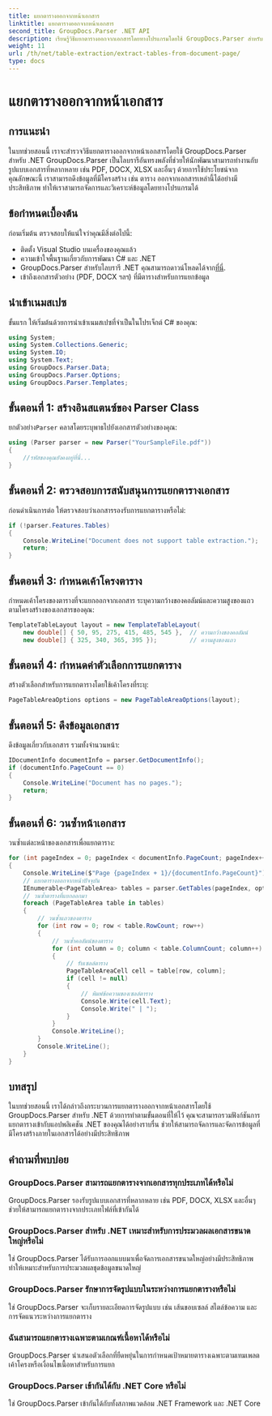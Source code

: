 ```yaml
---
title: แยกตารางออกจากหน้าเอกสาร
linktitle: แยกตารางออกจากหน้าเอกสาร
second_title: GroupDocs.Parser .NET API
description: เรียนรู้วิธีแยกตารางออกจากเอกสารโดยทางโปรแกรมโดยใช้ GroupDocs.Parser สำหรับ .NET บทช่วยสอนที่ครอบคลุมนี้ให้คำแนะนำทีละขั้นตอน
weight: 11
url: /th/net/table-extraction/extract-tables-from-document-page/
type: docs
---
```

# แยกตารางออกจากหน้าเอกสาร

## การแนะนำ
ในบทช่วยสอนนี้ เราจะสำรวจวิธีแยกตารางออกจากหน้าเอกสารโดยใช้ GroupDocs.Parser สำหรับ .NET GroupDocs.Parser เป็นไลบรารีอันทรงพลังที่ช่วยให้นักพัฒนาสามารถทำงานกับรูปแบบเอกสารที่หลากหลาย เช่น PDF, DOCX, XLSX และอื่นๆ ด้วยการใช้ประโยชน์จากคุณลักษณะนี้ เราสามารถดึงข้อมูลที่มีโครงสร้าง เช่น ตาราง ออกจากเอกสารเหล่านี้ได้อย่างมีประสิทธิภาพ ทำให้เราสามารถจัดการและวิเคราะห์ข้อมูลโดยทางโปรแกรมได้
## ข้อกำหนดเบื้องต้น
ก่อนเริ่มต้น ตรวจสอบให้แน่ใจว่าคุณมีสิ่งต่อไปนี้:
- ติดตั้ง Visual Studio บนเครื่องของคุณแล้ว
- ความเข้าใจพื้นฐานเกี่ยวกับการพัฒนา C# และ .NET
-  GroupDocs.Parser สำหรับไลบรารี .NET คุณสามารถดาวน์โหลดได้จาก[ที่นี่](https://releases.groupdocs.com/parser/net/).
- เข้าถึงเอกสารตัวอย่าง (PDF, DOCX ฯลฯ) ที่มีตารางสำหรับการแยกข้อมูล

## นำเข้าเนมสเปซ
ขั้นแรก ให้เริ่มต้นด้วยการนำเข้าเนมสเปซที่จำเป็นในโปรเจ็กต์ C# ของคุณ:
```csharp
using System;
using System.Collections.Generic;
using System.IO;
using System.Text;
using GroupDocs.Parser.Data;
using GroupDocs.Parser.Options;
using GroupDocs.Parser.Templates;
```
## ขั้นตอนที่ 1: สร้างอินสแตนซ์ของ Parser Class
 ยกตัวอย่าง`Parser` คลาสโดยระบุพาธไปยังเอกสารตัวอย่างของคุณ:
```csharp
using (Parser parser = new Parser("YourSampleFile.pdf"))
{
    //รหัสของคุณยังคงอยู่ที่นี่...
}
```
## ขั้นตอนที่ 2: ตรวจสอบการสนับสนุนการแยกตารางเอกสาร
ก่อนดำเนินการต่อ ให้ตรวจสอบว่าเอกสารรองรับการแยกตารางหรือไม่:
```csharp
if (!parser.Features.Tables)
{
    Console.WriteLine("Document does not support table extraction.");
    return;
}
```
## ขั้นตอนที่ 3: กำหนดเค้าโครงตาราง
กำหนดเค้าโครงของตารางที่จะแยกออกจากเอกสาร ระบุความกว้างของคอลัมน์และความสูงของแถวตามโครงสร้างของเอกสารของคุณ:
```csharp
TemplateTableLayout layout = new TemplateTableLayout(
    new double[] { 50, 95, 275, 415, 485, 545 },  // ความกว้างของคอลัมน์
    new double[] { 325, 340, 365, 395 });         // ความสูงของแถว
```
## ขั้นตอนที่ 4: กำหนดค่าตัวเลือกการแยกตาราง
สร้างตัวเลือกสำหรับการแยกตารางโดยใช้เค้าโครงที่ระบุ:
```csharp
PageTableAreaOptions options = new PageTableAreaOptions(layout);
```
## ขั้นตอนที่ 5: ดึงข้อมูลเอกสาร
ดึงข้อมูลเกี่ยวกับเอกสาร รวมทั้งจำนวนหน้า:
```csharp
IDocumentInfo documentInfo = parser.GetDocumentInfo();
if (documentInfo.PageCount == 0)
{
    Console.WriteLine("Document has no pages.");
    return;
}
```
## ขั้นตอนที่ 6: วนซ้ำหน้าเอกสาร
วนซ้ำแต่ละหน้าของเอกสารเพื่อแยกตาราง:
```csharp
for (int pageIndex = 0; pageIndex < documentInfo.PageCount; pageIndex++)
{
    Console.WriteLine($"Page {pageIndex + 1}/{documentInfo.PageCount}");
    // แยกตารางออกจากหน้าปัจจุบัน
    IEnumerable<PageTableArea> tables = parser.GetTables(pageIndex, options);
    // วนซ้ำตารางที่แยกออกมา
    foreach (PageTableArea table in tables)
    {
        // วนซ้ำแถวของตาราง
        for (int row = 0; row < table.RowCount; row++)
        {
            // วนซ้ำคอลัมน์ของตาราง
            for (int column = 0; column < table.ColumnCount; column++)
            {
                // รับเซลล์ตาราง
                PageTableAreaCell cell = table[row, column];
                if (cell != null)
                {
                    // พิมพ์ข้อความของเซลล์ตาราง
                    Console.Write(cell.Text);
                    Console.Write(" | ");
                }
            }
            Console.WriteLine();
        }
        Console.WriteLine();
    }
}
```

## บทสรุป
ในบทช่วยสอนนี้ เราได้กล่าวถึงกระบวนการแยกตารางออกจากหน้าเอกสารโดยใช้ GroupDocs.Parser สำหรับ .NET ด้วยการทำตามขั้นตอนที่ให้ไว้ คุณจะสามารถรวมฟังก์ชันการแยกตารางเข้ากับแอปพลิเคชัน .NET ของคุณได้อย่างราบรื่น ช่วยให้สามารถจัดการและจัดการข้อมูลที่มีโครงสร้างภายในเอกสารได้อย่างมีประสิทธิภาพ

## คำถามที่พบบ่อย
### GroupDocs.Parser สามารถแยกตารางจากเอกสารทุกประเภทได้หรือไม่
GroupDocs.Parser รองรับรูปแบบเอกสารที่หลากหลาย เช่น PDF, DOCX, XLSX และอื่นๆ ช่วยให้สามารถแยกตารางจากประเภทไฟล์ที่เข้ากันได้
### GroupDocs.Parser สำหรับ .NET เหมาะสำหรับการประมวลผลเอกสารขนาดใหญ่หรือไม่
ใช่ GroupDocs.Parser ได้รับการออกแบบมาเพื่อจัดการเอกสารขนาดใหญ่อย่างมีประสิทธิภาพ ทำให้เหมาะสำหรับการประมวลผลชุดข้อมูลขนาดใหญ่
### GroupDocs.Parser รักษาการจัดรูปแบบในระหว่างการแยกตารางหรือไม่
ใช่ GroupDocs.Parser จะเก็บรายละเอียดการจัดรูปแบบ เช่น เส้นขอบเซลล์ สไตล์ข้อความ และการจัดแนวระหว่างการแยกตาราง
### ฉันสามารถแยกตารางเฉพาะตามเกณฑ์เนื้อหาได้หรือไม่
GroupDocs.Parser นำเสนอตัวเลือกที่ยืดหยุ่นในการกำหนดเป้าหมายตารางเฉพาะตามเทมเพลตเค้าโครงหรือเงื่อนไขเนื้อหาสำหรับการแยก
### GroupDocs.Parser เข้ากันได้กับ .NET Core หรือไม่
ใช่ GroupDocs.Parser เข้ากันได้กับทั้งสภาพแวดล้อม .NET Framework และ .NET Core